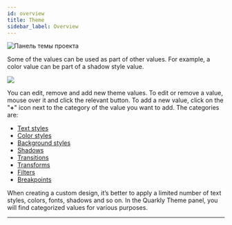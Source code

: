 ```yaml
---
id: overview
title: Theme
sidebar_label: Overview
---
```


![Панель темы проекта](https://test-upl.quarkly.io/60a657b1e3623a001f692958/images/docs-new-workarea-theme.png?v=2021-05-21T06:27:12.926Z)

Some of the values can be used as part of other values. For example, a color value can be part of a shadow style value.

[![](https://img.youtube.com/vi/fyLLNYVNG30/0.jpg)](https://www.youtube.com/watch?v=fyLLNYVNG30)

You can edit, remove and add new theme values. To edit or remove a value, mouse over it and click the relevant button. To add a new value, click on the "**+**" icon next to the category of the value you want to add. The categories are:

-   [Text styles](/interface/work-area/theme/text-styles)
-   [Color styles](/interface/work-area/theme/color-styles)
-   [Background styles](/interface/work-area/theme/background-styles)
-   [Shadows](/interface/work-area/theme/shadows)
-   [Transitions](/interface/work-area/theme/transitions)
-   [Transforms](/interface/work-area/theme/transforms)
-   [Filters](/interface/work-area/theme/filters)
-   [Breakpoints](/interface/work-area/theme/breakpoints)

When creating a custom design, it’s better to apply a limited number of text styles, colors, fonts, shadows and so on. In the Quarkly Theme panel, you will find categorized values for various purposes.

---

